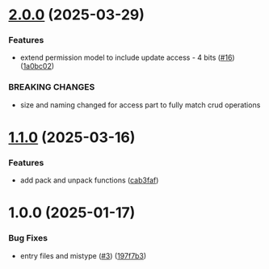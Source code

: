 # [2.0.0](https://github.com/dschewchenko/permask/compare/v1.1.0...v2.0.0) (2025-03-29)


### Features

* extend permission model to include update access - 4 bits ([#16](https://github.com/dschewchenko/permask/issues/16)) ([1a0bc02](https://github.com/dschewchenko/permask/commit/1a0bc022af622b3b699c60b008dd2b75be80abbd))


### BREAKING CHANGES

* size and naming changed for access part to fully match crud operations

# [1.1.0](https://github.com/dschewchenko/permask/compare/v1.0.0...v1.1.0) (2025-03-16)


### Features

* add pack and unpack functions ([cab3faf](https://github.com/dschewchenko/permask/commit/cab3faf15337849f757865ecea0cef131add3683))

# 1.0.0 (2025-01-17)


### Bug Fixes

* entry files and mistype ([#3](https://github.com/dschewchenko/permask/issues/3)) ([197f7b3](https://github.com/dschewchenko/permask/commit/197f7b3eee49a5078df42c1f7aff2b143e2247c5))
